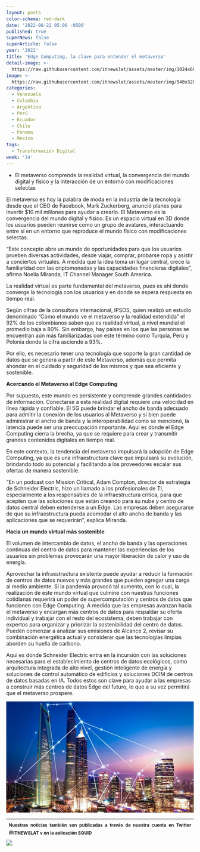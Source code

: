 ```yaml
---
layout: posts
color-schema: red-dark
date: '2022-08-22 05:00 -0500'
published: true
superNews: false
superArticle: false
year: '2022'
title: 'Edge Computing, la clave para entender el metaverso'
detail-image: >-
  https://raw.githubusercontent.com/itnewslat/assets/master/img/1024x680/ciudad-conectada-g.jpg
image: >-
  https://raw.githubusercontent.com/itnewslat/assets/master/img/540x320/ciudad-conectada-p.jpg
categories:
  - Venezuela
  - Colombia
  - Argentina
  - Perú
  - Ecuador
  - Chile
  - Panama
  - Mexico
tags:
  - Transformación Digital
week: '34'
---
```

- El metaverso comprende la realidad virtual, la convergencia del mundo digital y físico y la interacción de un entorno con modificaciones selectas

El metaverso es hoy la palabra de moda en la industria de la tecnología desde que el CEO de Facebook, Mark Zuckerberg, anunció planes para invertir $10 mil millones para ayudar a crearlo. El Metaverso es la convergencia del mundo digital y físico. Es un espacio virtual en 3D donde los usuarios pueden reunirse como un grupo de avatares, interactuando entre sí en un entorno que reproduce el mundo físico con modificaciones selectas.

“Este concepto abre un mundo de oportunidades para que los usuarios prueben diversas actividades, desde viajar, comprar, probarse ropa y asistir a conciertos virtuales. A medida que la idea toma un lugar central, crece la familiaridad con las criptomonedas y las capacidades financieras digitales”, afirma Noelia Miranda, IT Channel Manager South America.

La realidad virtual es parte fundamental del metaverso, pues es ahí donde converge la tecnología con los usuarios y en donde se espera respuesta en tiempo real. 

Según cifras de la consultora internacional, IPSOS, quien realizó un estudio denominado “Cómo el mundo ve el metaverso y la realidad extendida” el 92% de los colombianos saben que es realidad virtual, a nivel mundial el promedio baja a 80%. Sin embargo, hay países en los que las personas se encuentran aún más familiarizadas con este término como Turquía, Perú y Polonia donde la cifra asciende a 93%.

Por ello, es necesario tener una tecnología que soporte la gran cantidad de datos que se genera a partir de este Metaverso, además que permita ahondar en el cuidado y seguridad de los mismos y que sea eficiente y sostenible. 

**Acercando el Metaverso al Edge Computing**

Por supuesto, este mundo es persistente y comprende grandes cantidades de información. Conectarse a esta realidad digital requiere una velocidad en línea rápida y confiable. El 5G puede brindar el ancho de banda adecuado para admitir la conexión de los usuarios al Metaverso y si bien puede administrar el ancho de banda y la interoperabilidad como se mencionó, la latencia puede ser una preocupación importante. Aquí es donde el Edge Computing cierra la brecha, ya que se requiere para crear y transmitir grandes contenidos digitales en tiempo real.

En este contexto, la tendencia del metaverso impulsará la adopción de Edge Computing, ya que es una infraestructura clave que impulsará su evolución, brindando todo su potencial y facilitando a los proveedores escalar sus ofertas de manera sostenible.

“En un podcast con Mission Critical, Adam Compton, director de estrategia de Schneider Electric, hizo un llamado a los profesionales de TI, especialmente a los responsables de la infraestructura crítica, para que acepten que las soluciones que están creando para su nube y centro de datos central deben extenderse a un Edge. Las empresas deben asegurarse de que su infraestructura pueda acomodar el alto ancho de banda y las aplicaciones que se requerirán”, explica Miranda.

**Hacia un mundo virtual más sostenible**

El volumen de intercambio de datos, el ancho de banda y las operaciones continuas del centro de datos para mantener las experiencias de los usuarios sin problemas provocarán una mayor liberación de calor y uso de energía.

Aprovechar la infraestructura existente puede ayudar a reducir la formación de centros de datos nuevos y más grandes que pueden agregar una carga al medio ambiente. Si la pandemia provocó tal aumento, con lo cual, la realización de este mundo virtual que culmine con nuestras funciones cotidianas requerirá un poder de supercomputación y centros de datos que funcionen con Edge Computing. A medida que las empresas avanzan hacia el metaverso y encargan más centros de datos para respaldar su oferta individual y trabajar con el resto del ecosistema, deben trabajar con expertos para organizar y priorizar la sostenibilidad del centro de datos. Pueden comenzar a analizar sus emisiones de Alcance 2, revisar su combinación energética actual y considerar que las tecnologías limpias aborden su huella de carbono.

Aquí es donde Schneider Electric entra en la incursión con las soluciones necesarias para el establecimiento de centros de datos ecológicos, como arquitectura integrada de alto nivel, gestión inteligente de energía y soluciones de control automático de edificios y soluciones DCIM de centros de datos basadas en IA. Todos estos son clave para ayudar a las empresas a construir más centros de datos Edge del futuro, lo que a su vez permitirá que el metaverso prospere.

![](https://raw.githubusercontent.com/itnewslat/assets/master/img/540x320/ciudad-conectada-p.jpg)

<table style="height: 42px;" width="569">
<tbody>
<tr>
<td style="text-align: justify;"><sub><strong>Nuestras noticias también son publicadas a través de nuestra cuenta en Twitter <a href="https://twitter.com/itnewslat?lang=es">@ITNEWSLAT</a> y en la aplicación <a href="https://squidapp.co/en/">SQUID</a></strong></sub></td>
</tr>
</tbody>
</table>

<img src="https://tracker.metricool.com/c3po.jpg?hash=56f88a41e39ab42c063cc51676587a04"/>
